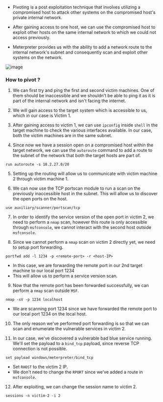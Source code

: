 
+ Pivoting is a post exploitation technique that involves utilizing a compromised host to attack other systems on the compromised host's private internal network.

+ After gaining access to one host, we can use the compromised host to exploit other hosts on the same internal network to which we could not access previously.

+ Meterpreter provides us with the ability to add a network route to the internal network's subnet and consequently scan and exploit other systems on the network.

![image](https://github.com/B4PHOM3T/eJPT-Notes/assets/89618500/4c4b9d0f-20a8-4d0a-a80c-4ebcb0cb0cfd)


### How to pivot ?

1. We can first try and ping the first and second victim machines. One of them should be inaccessible and we shouldn't be able to ping it as it is part of the internal network and isn't facing the internet. 

2. We will gain access to the target system which is accessible to us, which in our case is Victim 1.

3. After gaining access to victim 1, we can use `ipconfig` inside `shell` in the target machine to check the various interfaces available. In our case, both the victim machines are in the same subnet.

4. Since now we have a session open on a compromised host within the target network, we can use the `autoroute` command to add a route to the subnet of the network that both the target hosts are part of. 
```
run autoroute -s 10.2.27.0/20
```

5. Setting up the routing will allow us to communicate with victim machine 2 through victim machine 1.

6. We can now use the TCP portscan module to run a scan on the previously inaccessible host in the subnet. This will allow us to discover the open ports on the host. 
```
use auxiliary/scanner/portscan/tcp
```

7. In order to identify the service version of the open port in victim 2, we need to perform a `nmap` scan, however this route is only accessible through `msfconsole`, we cannot interact with the second host outside `msfconsole`. 

8. Since we cannot perform a `nmap` scan on victim 2 directly yet, we need to setup port forwarding. 
```
portfwd add -l 1234 -p <remote-port> -r <host-IP>
```
- In this case, we are forwarding the remote port in our 2nd target machine to our local port 1234 
- This will allow us to perform a service version scan.

9. Now that the remote port has been forwarded successfully, we can perform a `nmap` scan outside `MSF`. 
```
nmap -sV -p 1234 localhost
```
- We are scanning port 1234 since we have forwarded the remote port to our local port 1234 on the local host.

10. The only reason we've performed port forwarding is so that we can scan and enumerate the vulnerable services in victim 2.

11. In our case, we've discovered a vulnerable bad blue service running. We'll set the payload to a `bind_tcp` payload, since reverse TCP connection is not possible.
```
set payload windows/meterpreter/bind_tcp
```
- Set `RHOST` to the victim 2 IP.
- We don't need to change the `RPORT` since we've added a route in `msfconsole`.

12. After exploiting, we can change the session name to victim 2.
```
sessions -n victim-2 -i 2
```

